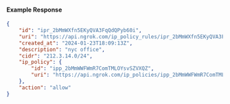 <!-- Code generated for API Clients. DO NOT EDIT. -->

#### Example Response

```json
{
	"id": "ipr_2bMmWXfn5EKyQVA3FqQdQPyb60i",
	"uri": "https://api.ngrok.com/ip_policy_rules/ipr_2bMmWXfn5EKyQVA3FqQdQPyb60i",
	"created_at": "2024-01-23T18:09:13Z",
	"description": "nyc office",
	"cidr": "212.3.14.0/24",
	"ip_policy": {
		"id": "ipp_2bMmWWFWmR7ComTMLOYsvSZVXQZ",
		"uri": "https://api.ngrok.com/ip_policies/ipp_2bMmWWFWmR7ComTMLOYsvSZVXQZ"
	},
	"action": "allow"
}
```
